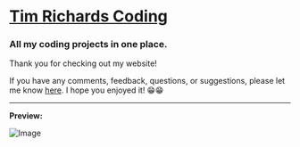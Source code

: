 # [Tim Richards Coding](https://www.timrichardscoding.com)
### All my coding projects in one place.
Thank you for checking out my website!  

If you have any comments, feedback, questions, or suggestions, please let me know [here](https://github.com/TimRichards25/TimRichards25.github.io/discussions/1). I hope you enjoyed it! 😁😁 

------------------------------------------------------------------------------------------ 
__Preview:__ 

![Image](https://www.timrichardscoding.com/img/preview.png)
